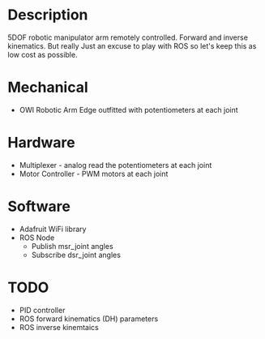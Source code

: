 # Description
5DOF robotic manipulator arm remotely controlled. Forward and inverse kinematics. But really Just an excuse to play with ROS so let's keep this as low cost as possible.

# Mechanical
  - OWI Robotic Arm Edge outfitted with potentiometers at each joint

# Hardware
  - Multiplexer - analog read the potentiometers at each joint
  - Motor Controller - PWM motors at each joint
  
# Software
  - Adafruit WiFi library
  - ROS Node
    - Publish msr_joint angles
    - Subscribe dsr_joint angles
  
# TODO
  - PID controller
  - ROS forward kinematics (DH) parameters
  - ROS inverse kinemtaics
